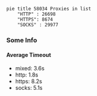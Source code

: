 
```mermaid
pie title 58034 Proxies in list
    "HTTP" : 26698
    "HTTPS": 8674
    "SOCKS" : 29977
```

### Some Info
#### Average Timeout

- mixed: 3.6s
- http: 1.8s
- https: 8.2s
- socks: 5.1s